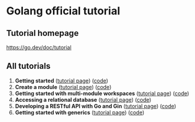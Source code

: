 # Golang official tutorial

## Tutorial homepage

https://go.dev/doc/tutorial

## All tutorials

1. **Getting started** ([tutorial page](https://go.dev/doc/tutorial/getting-started)) ([code](./1-getting-started/))
2. **Create a module** ([tutorial page](https://go.dev/doc/tutorial/create-module)) ([code](./2-create-a-module/))
3. **Getting started with multi-module workspaces** ([tutorial page](https://go.dev/doc/tutorial/workspaces)) ([code](./3-multi-module-workspace/))
4. **Accessing a relational database** ([tutorial page](https://go.dev/doc/tutorial/database-access)) ([code](./4-database-access/))
5. **Developing a RESTful API with Go and Gin** ([tutorial page](https://go.dev/doc/tutorial/web-service-gin)) ([code](./5-web-service-gin/))
6. **Getting started with generics** ([tutorial page](https://go.dev/doc/tutorial/generics)) ([code](./6-generics/))